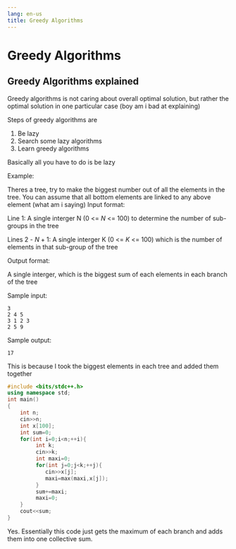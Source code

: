 ```yaml
---
lang: en-us
title: Greedy Algorithms
---
```


# Greedy Algorithms

## Greedy Algorithms explained

Greedy algorithms is not caring about overall optimal solution, but rather the optimal solution in one particular case (boy am i bad at explaining)

Steps of greedy algorithms are
1. Be lazy
2. Search some lazy algorithms
3. Learn greedy algorithms

Basically all you have to do is be lazy

Example:

Theres a tree, try to make the biggest number out of all the elements in the tree. You can assume that all bottom elements are linked to any above element (what am i saying)
Input format:


Line 1: A single interger N ($0$ <= $N$ <= $100$) to determine the number of sub-groups in the tree


Lines 2 - $N+1$: A single interger K ($0$ <= $K$ <= $100$) which is the number of elements in that sub-group of the tree


Output format:


A single interger, which is the biggest sum of each elements in each branch of the tree


Sample input:

```
3
2 4 5
3 1 2 3 
2 5 9
```
    
Sample output:

```
17
```
    
This is because I took the biggest elements in each tree and added them together
```cpp
#include <bits/stdc++.h>
using namespace std;
int main()
{
    int n;
    cin>>n;
    int x[100];
    int sum=0;
    for(int i=0;i<n;++i){
         int k;
         cin>>k;
         int maxi=0;
         for(int j=0;j<k;++j){
            cin>>x[j];
            maxi=max(maxi,x[j]);
         }
         sum+=maxi;
         maxi=0;
    }
    cout<<sum;
}
```

Yes. Essentially this code just gets the maximum of each branch and adds them into one collective sum.
